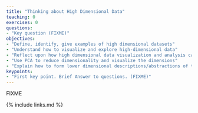 ```yaml
---
title: "Thinking about High Dimensional Data"
teaching: 0
exercises: 0
questions:
- "Key question (FIXME)"
objectives:
- "Define, identify, give examples of high dimensional datasets"
- "Understand how to visualize and explore high-dimensional data"
- "Reflect upon how high dimensional data visualization and analysis can reveal a research story in noisy data."
- "Use PCA to reduce dimensionality and visualize the dimensions"
- "Explain how to form lower dimensional descriptions/abstractions of the data"
keypoints:
- "First key point. Brief Answer to questions. (FIXME)"
---
```

FIXME

{% include links.md %}

